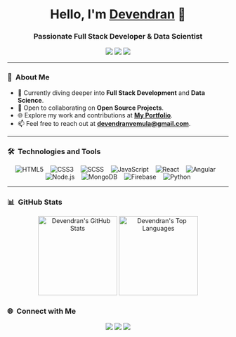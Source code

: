 <h1 align="center"> 
  Hello, I'm <a href="https://portfolio-dev-rust.vercel.app/">Devendran</a> 👋
</h1>

<h3 align="center">Passionate Full Stack Developer & Data Scientist</h3>

<p align="center">
  <a href="https://devendranportfolio.web.app/"><img src="https://img.shields.io/badge/Portfolio-4285F4?style=for-the-badge&logo=google-chrome&logoColor=white"/></a>
  <a href="https://www.linkedin.com/in/devendran-vemula/"><img src="https://img.shields.io/badge/LinkedIn-0A66C2?style=for-the-badge&logo=linkedin&logoColor=white"/></a>
  <a href="https://www.instagram.com/devendran_vemula/"><img src="https://img.shields.io/badge/Instagram-E4405F?style=for-the-badge&logo=instagram&logoColor=white"/></a>
</p>

---

### 🌟 &nbsp;About Me

- 🌱 Currently diving deeper into **Full Stack Development** and **Data Science**.
- 🤝 Open to collaborating on **Open Source Projects**.
- 🌐 Explore my work and contributions at **[My Portfolio](https://portfolio-dev-rust.vercel.app/)**.
- 📫 Feel free to reach out at **devendranvemula@gmail.com**.

---

### 🛠️ &nbsp;Technologies and Tools

<p align="center">
  <img src="https://img.shields.io/badge/HTML5-E34F26?style=for-the-badge&logo=html5&logoColor=white" alt="HTML5" /> &nbsp;&nbsp;
  <img src="https://img.shields.io/badge/CSS3-1572B6?style=for-the-badge&logo=css3&logoColor=white" alt="CSS3" /> &nbsp;&nbsp;
  <img src="https://img.shields.io/badge/SCSS-CC6699?style=for-the-badge&logo=sass&logoColor=white" alt="SCSS" /> &nbsp;&nbsp;
  <img src="https://img.shields.io/badge/JavaScript-F7DF1E?style=for-the-badge&logo=javascript&logoColor=black" alt="JavaScript" /> &nbsp;&nbsp;
  <img src="https://img.shields.io/badge/React-61DAFB?style=for-the-badge&logo=react&logoColor=black" alt="React" /> &nbsp;&nbsp;
  <img src="https://img.shields.io/badge/Angular-DD0031?style=for-the-badge&logo=angular&logoColor=white" alt="Angular" /> &nbsp;&nbsp;
  <img src="https://img.shields.io/badge/Node.js-339933?style=for-the-badge&logo=nodedotjs&logoColor=white" alt="Node.js" /> &nbsp;&nbsp;
  <img src="https://img.shields.io/badge/MongoDB-4EA94B?style=for-the-badge&logo=mongodb&logoColor=white" alt="MongoDB" /> &nbsp;&nbsp;
  <img src="https://img.shields.io/badge/Firebase-FFCA28?style=for-the-badge&logo=firebase&logoColor=black" alt="Firebase" /> &nbsp;&nbsp;
  <img src="https://img.shields.io/badge/Python-3776AB?style=for-the-badge&logo=python&logoColor=white" alt="Python" />
</p>

---

### 📊 &nbsp;GitHub Stats

<p align="center">
  <img height="180em" src="https://github-readme-stats-eight-theta.vercel.app/api?username=vemuladevendran&show_icons=true&theme=radical&include_all_commits=true&count_private=true" alt="Devendran's GitHub Stats"/>
  <img height="180em" src="https://github-readme-stats-eight-theta.vercel.app/api/top-langs/?username=vemuladevendran&layout=compact&langs_count=8&theme=radical" alt="Devendran's Top Languages"/>
</p>


### 🌐 &nbsp;Connect with Me

<p align="center">
  <a href="mailto:devendranvemula@gmail.com"><img src="https://img.shields.io/badge/Email-D14836?style=for-the-badge&logo=gmail&logoColor=white"/></a>
  <a href="https://www.linkedin.com/in/devendran-vemula/"><img src="https://img.shields.io/badge/LinkedIn-0A66C2?style=for-the-badge&logo=linkedin&logoColor=white"/></a>
  <a href="https://www.instagram.com/devendran_vemula/"><img src="https://img.shields.io/badge/Instagram-E4405F?style=for-the-badge&logo=instagram&logoColor=white"/></a>
</p>
